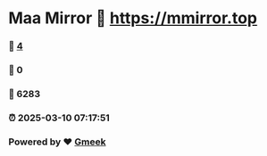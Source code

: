 # Maa Mirror :link: https://mmirror.top 
### :page_facing_up: [4](https://mmirror.top/tag.html) 
### :speech_balloon: 0 
### :hibiscus: 6283 
### :alarm_clock: 2025-03-10 07:17:51 
### Powered by :heart: [Gmeek](https://github.com/Meekdai/Gmeek)
